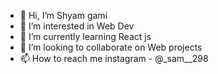 - 👋 Hi, I’m Shyam gami
- 👀 I’m interested in Web Dev
- 🌱 I’m currently learning React js
- 💞️ I’m looking to collaborate on Web projects
- 📫 How to reach me instagram - @_sam__298



